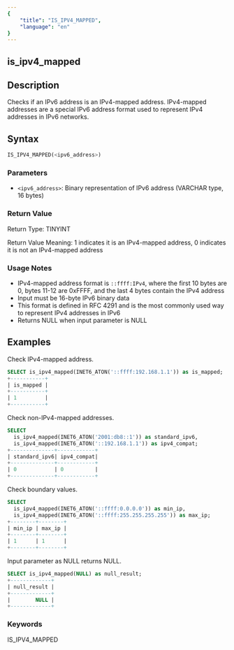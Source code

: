```yaml
---
{
    "title": "IS_IPV4_MAPPED",
    "language": "en"
}
---
```


## is_ipv4_mapped

## Description
Checks if an IPv6 address is an IPv4-mapped address. IPv4-mapped addresses are a special IPv6 address format used to represent IPv4 addresses in IPv6 networks.

## Syntax
```sql
IS_IPV4_MAPPED(<ipv6_address>)
```

### Parameters
- `<ipv6_address>`: Binary representation of IPv6 address (VARCHAR type, 16 bytes)

### Return Value
Return Type: TINYINT

Return Value Meaning: 1 indicates it is an IPv4-mapped address, 0 indicates it is not an IPv4-mapped address

### Usage Notes
- IPv4-mapped address format is `::ffff:IPv4`, where the first 10 bytes are 0, bytes 11-12 are 0xFFFF, and the last 4 bytes contain the IPv4 address
- Input must be 16-byte IPv6 binary data
- This format is defined in RFC 4291 and is the most commonly used way to represent IPv4 addresses in IPv6
- Returns NULL when input parameter is NULL

## Examples

Check IPv4-mapped address.
```sql
SELECT is_ipv4_mapped(INET6_ATON('::ffff:192.168.1.1')) as is_mapped;
+-----------+
| is_mapped |
+-----------+
| 1         |
+-----------+
```

Check non-IPv4-mapped addresses.
```sql
SELECT 
  is_ipv4_mapped(INET6_ATON('2001:db8::1')) as standard_ipv6,
  is_ipv4_mapped(INET6_ATON('::192.168.1.1')) as ipv4_compat;
+--------------+------------+
| standard_ipv6| ipv4_compat|
+--------------+------------+
| 0            | 0          |
+--------------+------------+
```

Check boundary values.
```sql
SELECT 
  is_ipv4_mapped(INET6_ATON('::ffff:0.0.0.0')) as min_ip,
  is_ipv4_mapped(INET6_ATON('::ffff:255.255.255.255')) as max_ip;
+--------+--------+
| min_ip | max_ip |
+--------+--------+
| 1      | 1      |
+--------+--------+
```

Input parameter as NULL returns NULL.
```sql
SELECT is_ipv4_mapped(NULL) as null_result;
+-------------+
| null_result |
+-------------+
|        NULL |
+-------------+
```

### Keywords

IS_IPV4_MAPPED

